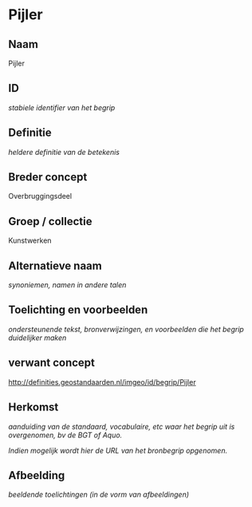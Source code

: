 # Pijler

## Naam
Pijler

## ID
*stabiele identifier van het begrip*

## Definitie
*heldere definitie van de betekenis* 

## Breder concept
Overbruggingsdeel

## Groep / collectie
Kunstwerken

## Alternatieve naam
*synoniemen, namen in andere talen*

## Toelichting en voorbeelden
*ondersteunende tekst, bronverwijzingen, en voorbeelden die het begrip duidelijker maken*

## verwant concept
http://definities.geostandaarden.nl/imgeo/id/begrip/Pijler

## Herkomst
*aanduiding van de standaard, vocabulaire, etc waar het begrip uit is overgenomen, bv de BGT of Aquo.*

*Indien mogelijk wordt hier de URL van het bronbegrip opgenomen.*

## Afbeelding
*beeldende toelichtingen (in de vorm van afbeeldingen)*
